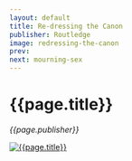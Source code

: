 ```yaml
---
layout: default
title: Re-dressing the Canon
publisher: Routledge
image: redressing-the-canon
prev: 
next: mourning-sex
---
```


# {{page.title}}<br />
*{{page.publisher}}*

[![{{page.title}}]({{page.image}}.webp "{{page.title}}")]({{page.next}})
